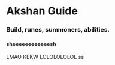 # Akshan Guide
### Build, runes, summoners, abilities.

#### sheeeeeeeeeeeesh
LMAO KEKW
LOLOLOLOLOL
ss